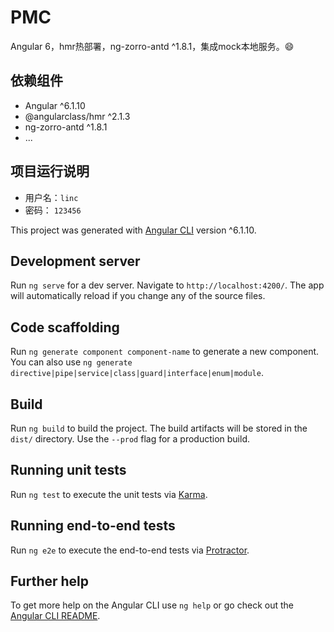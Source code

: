 # PMC
Angular 6，hmr热部署，ng-zorro-antd ^1.8.1，集成mock本地服务。:smile:  
## 依赖组件
* Angular ^6.1.10
* @angularclass/hmr ^2.1.3
* ng-zorro-antd ^1.8.1
* ...

## 项目运行说明
* 用户名：`linc`
* 密码： `123456`

This project was generated with [Angular CLI](https://github.com/angular/angular-cli) version ^6.1.10.

## Development server

Run `ng serve` for a dev server. Navigate to `http://localhost:4200/`. The app will automatically reload if you change any of the source files.

## Code scaffolding

Run `ng generate component component-name` to generate a new component. You can also use `ng generate directive|pipe|service|class|guard|interface|enum|module`.

## Build

Run `ng build` to build the project. The build artifacts will be stored in the `dist/` directory. Use the `--prod` flag for a production build.

## Running unit tests

Run `ng test` to execute the unit tests via [Karma](https://karma-runner.github.io).

## Running end-to-end tests

Run `ng e2e` to execute the end-to-end tests via [Protractor](http://www.protractortest.org/).

## Further help

To get more help on the Angular CLI use `ng help` or go check out the [Angular CLI README](https://github.com/angular/angular-cli/blob/master/README.md).
